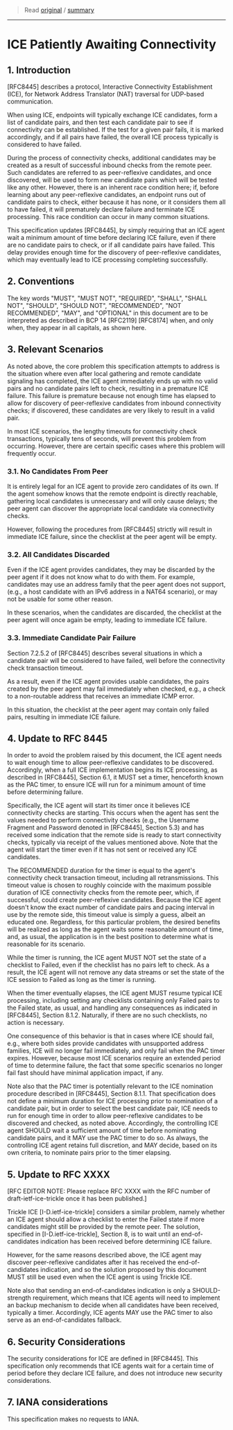 > Read [original](https://tools.ietf.org/html/draft-ietf-ice-pac-02) / [summary](../summary/draft-ietf-ice-pac-02.md)

---

# ICE Patiently Awaiting Connectivity

## 1. Introduction

[RFC8445] describes a protocol, Interactive Connectivity Establishment (ICE), for Network Address Translator (NAT) traversal for UDP-based communication.

When using ICE, endpoints will typically exchange ICE candidates, form a list of candidate pairs, and then test each candidate pair to see if connectivity can be established.  If the test for a given pair fails, it is marked accordingly, and if all pairs have failed, the overall ICE process typically is considered to have failed.

During the process of connectivity checks, additional candidates may be created as a result of successful inbound checks from the remote peer.  Such candidates are referred to as peer-reflexive candidates, and once discovered, will be used to form new candidate pairs which will be tested like any other.  However, there is an inherent race condition here; if, before learning about any peer-reflexive candidates, an endpoint runs out of candidate pairs to check, either because it has none, or it considers them all to have failed, it will prematurely declare failure and terminate ICE processing.  This race condition can occur in many common situations.

This specification updates [RFC8445], by simply requiring that an ICE agent wait a minimum amount of time before declaring ICE failure, even if there are no candidate pairs to check, or if all candidate pairs have failed.  This delay provides enough time for the discovery of peer-reflexive candidates, which may eventually lead to ICE processing completing successfully.

## 2. Conventions

The key words "MUST", "MUST NOT", "REQUIRED", "SHALL", "SHALL NOT", "SHOULD", "SHOULD NOT", "RECOMMENDED", "NOT RECOMMENDED", "MAY", and "OPTIONAL" in this document are to be interpreted as described in BCP 14 [RFC2119] [RFC8174] when, and only when, they appear in all capitals, as shown here.

## 3. Relevant Scenarios

As noted above, the core problem this specification attempts to address is the situation where even after local gathering and remote candidate signaling has completed, the ICE agent immediately ends up with no valid pairs and no candidate pairs left to check, resulting in a premature ICE failure.  This failure is premature because not enough time has elapsed to allow for discovery of peer-reflexive candidates from inbound connectivity checks; if discovered, these candidates are very likely to result in a valid pair.

In most ICE scenarios, the lengthy timeouts for connectivity check transactions, typically tens of seconds, will prevent this problem from occurring.  However, there are certain specific cases where this problem will frequently occur.

### 3.1. No Candidates From Peer

It is entirely legal for an ICE agent to provide zero candidates of its own.  If the agent somehow knows that the remote endpoint is directly reachable, gathering local candidates is unnecessary and will only cause delays; the peer agent can discover the appropriate local candidate via connectivity checks.

However, following the procedures from [RFC8445] strictly will result in immediate ICE failure, since the checklist at the peer agent will be empty.

### 3.2. All Candidates Discarded

Even if the ICE agent provides candidates, they may be discarded by the peer agent if it does not know what to do with them.  For example, candidates may use an address family that the peer agent does not support, (e.g., a host candidate with an IPv6 address in a NAT64 scenario), or may not be usable for some other reason.

In these scenarios, when the candidates are discarded, the checklist at the peer agent will once again be empty, leading to immediate ICE failure.

### 3.3. Immediate Candidate Pair Failure

Section 7.2.5.2 of [RFC8445] describes several situations in which a candidate pair will be considered to have failed, well before the connectivity check transaction timeout.

As a result, even if the ICE agent provides usable candidates, the pairs created by the peer agent may fail immediately when checked, e.g., a check to a non-routable address that receives an immediate ICMP error.

In this situation, the checklist at the peer agent may contain only failed pairs, resulting in immediate ICE failure.

## 4. Update to RFC 8445

In order to avoid the problem raised by this document, the ICE agent needs to wait enough time to allow peer-reflexive candidates to be discovered.  Accordingly, when a full ICE implementation begins its ICE processing, as described in [RFC8445], Section 6.1, it MUST set a timer, henceforth known as the PAC timer, to ensure ICE will run for a minimum amount of time before determining failure.

Specifically, the ICE agent will start its timer once it believes ICE connectivity checks are starting.  This occurs when the agent has sent the values needed to perform connectivity checks (e.g., the Username Fragment and Password denoted in [RFC8445], Section 5.3) and has received some indication that the remote side is ready to start connectivity checks, typically via receipt of the values mentioned above.  Note that the agent will start the timer even if it has not sent or received any ICE candidates.

The RECOMMENDED duration for the timer is equal to the agent's connectivity check transaction timeout, including all retransmissions.  This timeout value is chosen to roughly coincide with the maximum possible duration of ICE connectivity checks from the remote peer, which, if successful, could create peer-reflexive candidates.  Because the ICE agent doesn't know the exact number of candidate pairs and pacing interval in use by the remote side, this timeout value is simply a guess, albeit an educated one.  Regardless, for this particular problem, the desired benefits will be realized as long as the agent waits some reasonable amount of time, and, as usual, the application is in the best position to determine what is reasonable for its scenario.

While the timer is running, the ICE agent MUST NOT set the state of a checklist to Failed, even if the checklist has no pairs left to check.  As a result, the ICE agent will not remove any data streams or set the state of the ICE session to Failed as long as the timer is running.

When the timer eventually elapses, the ICE agent MUST resume typical ICE processing, including setting any checklists containing only Failed pairs to the Failed state, as usual, and handling any consequences as indicated in [RFC8445], Section 8.1.2.  Naturally, if there are no such checklists, no action is necessary.

One consequence of this behavior is that in cases where ICE should fail, e.g., where both sides provide candidates with unsupported address families, ICE will no longer fail immediately, and only fail when the PAC timer expires.  However, because most ICE scenarios require an extended period of time to determine failure, the fact that some specific scenarios no longer fail fast should have minimal application impact, if any.

Note also that the PAC timer is potentially relevant to the ICE nomination procedure described in [RFC8445], Section 8.1.1.  That specification does not define a minimum duration for ICE processing prior to nomination of a candidate pair, but in order to select the best candidate pair, ICE needs to run for enough time in order to allow peer-reflexive candidates to be discovered and checked, as noted above.  Accordingly, the controlling ICE agent SHOULD wait a sufficient amount of time before nominating candidate pairs, and it MAY use the PAC timer to do so.  As always, the controlling ICE agent retains full discretion, and MAY decide, based on its own criteria, to nominate pairs prior to the timer elapsing.

## 5. Update to RFC XXXX

[RFC EDITOR NOTE: Please replace RFC XXXX with the RFC number of draft-ietf-ice-trickle once it has been published.]

Trickle ICE [I-D.ietf-ice-trickle] considers a similar problem, namely whether an ICE agent should allow a checklist to enter the Failed state if more candidates might still be provided by the remote peer.  The solution, specified in [I-D.ietf-ice-trickle], Section 8, is to wait until an end-of-candidates indication has been received before determining ICE failure.

However, for the same reasons described above, the ICE agent may discover peer-reflexive candidates after it has received the end-of-candidates indication, and so the solution proposed by this document MUST still be used even when the ICE agent is using Trickle ICE.

Note also that sending an end-of-candidates indication is only a SHOULD-strength requirement, which means that ICE agents will need to implement an backup mechanism to decide when all candidates have been received, typically a timer.  Accordingly, ICE agents MAY use the PAC timer to also serve as an end-of-candidates fallback.

## 6. Security Considerations

The security considerations for ICE are defined in [RFC8445].  This specification only recommends that ICE agents wait for a certain time of period before they declare ICE failure, and does not introduce new security considerations.

## 7. IANA considerations

This specification makes no requests to IANA.
